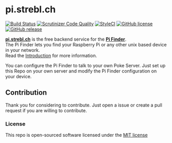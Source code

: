 # pi.strebl.ch
[![Build Status](https://img.shields.io/travis/strebl/pi.strebl.ch.svg?style=flat-square)](https://travis-ci.org/strebl/pi.strebl.ch)
[![Scrutinizer Code Quality](https://img.shields.io/scrutinizer/g/strebl/pi.strebl.ch.svg?style=flat-square)](https://scrutinizer-ci.com/g/strebl/pi.strebl.ch/?branch=master)
[![StyleCI](https://styleci.io/repos/33052778/shield)](https://styleci.io/repos/33052778)
[![GitHub license](https://img.shields.io/github/license/strebl/pi.strebl.ch.svg?style=flat-square)](https://github.com/strebl/pi.strebl.ch/blob/master/LICENSE)
[![GitHub release](https://img.shields.io/github/release/strebl/pi.strebl.ch.svg?style=flat-square)](https://github.com/strebl/pi.strebl.ch/releases)

[**pi.strebl.ch**](https://pi.strebl.ch) is the free backend service for the [**Pi Finder**](https://github.com/strebl/pi-finder#pi-finder-).  
The Pi Finder lets you find your Raspberry Pi or any other unix based device in your network.  
Read the [Introduction](https://pi.strebl.ch/getting-started#Introduction) for more information.

You can configure the Pi Finder to talk to your own Poke Server. Just set up this Repo on your own server and modify the Pi Finder configuration on your device.

## Contribution
Thank you for considering to contribute. Just open a issue or create a pull request if you are willing to contribute.

### License

This repo is open-sourced software licensed under the [MIT license](http://opensource.org/licenses/MIT)

